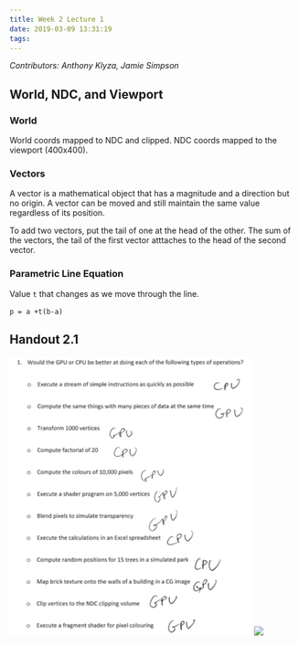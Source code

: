 ```yaml
---
title: Week 2 Lecture 1
date: 2019-03-09 13:31:19
tags:
---
```


*Contributors: Anthony Klyza, Jamie Simpson*

## World, NDC, and Viewport

### World

World coords mapped to NDC and clipped. NDC coords mapped to the viewport (400x400).

### Vectors

A vector is a mathematical object that has a magnitude and a direction but no origin. A vector can be moved and still maintain the same value regardless of its position.

To add two vectors, put the tail of one at the head of the other. The sum of the vectors, the tail of the first vector atttaches to the head of the second vector.

### Parametric Line Equation

Value `t` that changes as we move through the line.
```
p = a +t(b-a)
```

## Handout 2.1
![](Week-2-Lecture-1/DraggedImage.png)
<a href="DraggedImage.png"><img src="DraggedImage.png" /></a>
